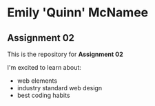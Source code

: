 # Emily 'Quinn' McNamee
## Assignment 02
This is the repository for **Assignment 02**

I'm excited to learn about:

- web elements
- industry standard web design
- best coding habits
